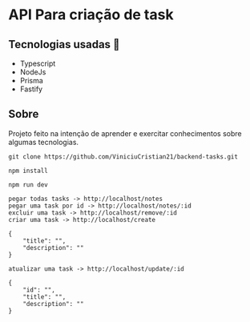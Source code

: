 # API Para criação de task

## Tecnologias usadas 🚩

- Typescript 
- NodeJs
- Prisma
- Fastify

## Sobre<br>

Projeto feito na intenção de aprender e exercitar conhecimentos sobre algumas tecnologias.

```
git clone https://github.com/ViniciuCristian21/backend-tasks.git
```
```
npm install

npm run dev
```

```
pegar todas tasks -> http://localhost/notes
pegar uma task por id -> http://localhost/notes/:id
excluir uma task -> http://localhost/remove/:id
criar uma task -> http://localhost/create

{
    "title": "",
    "description": ""
}

atualizar uma task -> http://localhost/update/:id

{
    "id": "",
    "title": "",
    "description": ""
}
